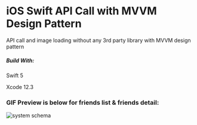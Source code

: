 # iOS Swift API Call with MVVM Design Pattern

API call and image loading without any 3rd party library with MVVM design pattern

##### Build With:
Swift 5

Xcode 12.3

### GIF Preview is below for friends list & friends detail:

![system schema](https://raw.githubusercontent.com/TouhidApps/iOS-Task/main/sample/demo.gif)

